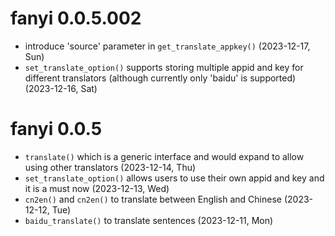 # fanyi 0.0.5.002

+ introduce 'source' parameter in `get_translate_appkey()` (2023-12-17, Sun)
+ `set_translate_option()` supports storing multiple appid and key for different translators (although currently only 'baidu' is supported) (2023-12-16, Sat)

# fanyi 0.0.5

+ `translate()` which is a generic interface and would expand to allow using other translators (2023-12-14, Thu)
+ `set_translate_option()` allows users to use their own appid and key and it is a must now (2023-12-13, Wed)
+ `cn2en()` and `cn2en()` to translate between English and Chinese (2023-12-12, Tue)
+ `baidu_translate()` to translate sentences (2023-12-11, Mon)

